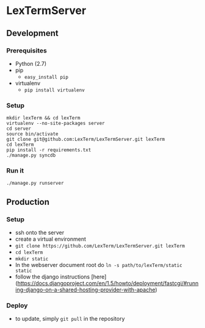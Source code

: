LexTermServer
=============

Development
-----------

### Prerequisites ###
* Python (2.7)
* pip
  * `easy_install pip`
* virtualenv
  * `pip install virtualenv`

### Setup ###
    mkdir lexTerm && cd lexTerm
    virtualenv --no-site-packages server 
    cd server
    source bin/activate
    git clone git@github.com:LexTerm/LexTermServer.git lexTerm
    cd lexTerm
    pip install -r requirements.txt
    ./manage.py syncdb

### Run it ###
    ./manage.py runserver

Production
----------

### Setup ###
* ssh onto the server
* create a virtual environment
* `git clone https://github.com/LexTerm/LexTermServer.git lexTerm`
* `cd lexTerm`
* `mkdir static`
* In the webserver document root do `ln -s path/to/lexTerm/static static`
* follow the django instructions [here]
  (https://docs.djangoproject.com/en/1.5/howto/deployment/fastcgi/#running-django-on-a-shared-hosting-provider-with-apache)

### Deploy ###
* to update, simply `git pull` in the repository

